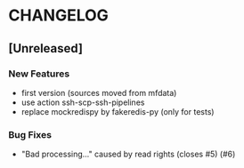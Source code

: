 # CHANGELOG

## [Unreleased]

### New Features

- first version (sources moved from mfdata)
- use action ssh-scp-ssh-pipelines
- replace mockredispy by fakeredis-py (only for tests)

### Bug Fixes

- "Bad processing..." caused by read rights (closes #5) (#6)


